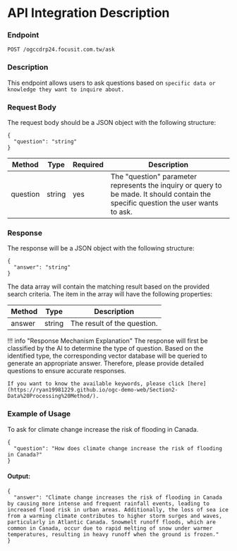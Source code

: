 # API Integration Description

### Endpoint
`POST /ogccdrp24.focusit.com.tw/ask`

### Description
This endpoint allows users to ask questions based on `specific data or knowledge they want to inquire about.`

### Request Body
The request body should be a JSON object with the following structure:
```
{
  "question": "string"
}
```
| Method      | Type        | Required    | Description     |
| ----------- | ----------- | ----------- | --------------- |
| question    | string      | yes         | The "question" parameter represents the inquiry or query to be made. It should contain the specific question the user wants to ask. |

### Response
The response will be a JSON object with the following structure:
```
{
  "answer": "string"
}
```

The data array will contain the matching result based on the provided search criteria. The item in the array will have the following properties:

| Method      | Type        | Description     |
| ----------- | ----------- | --------------- |
| answer      | string      | The result of the question. |

!!! info "Response Mechanism Explanation"
    The response will first be classified by the AI to determine the type of question. Based on the identified type, the corresponding vector database will be queried to generate an appropriate answer. Therefore, please provide detailed questions to ensure accurate responses.
    
    If you want to know the available keywords, please click [here](https://ryan19981229.github.io/ogc-demo-web/Section2-Data%20Processing%20Method/).

### Example of Usage
To ask for climate change increase the risk of flooding in Canada.
```
{
  "question": "How does climate change increase the risk of flooding in Canada?"
}
```
#### Output:
```
{
  "answer": "Climate change increases the risk of flooding in Canada by causing more intense and frequent rainfall events, leading to increased flood risk in urban areas. Additionally, the loss of sea ice from a warming climate contributes to higher storm surges and waves, particularly in Atlantic Canada. Snowmelt runoff floods, which are common in Canada, occur due to rapid melting of snow under warmer temperatures, resulting in heavy runoff when the ground is frozen."
}
```